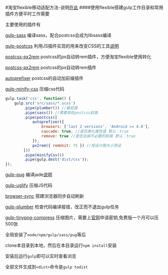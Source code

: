 #淘宝flexible移动适配方法-说明[在此](https://github.com/amfe/article/issues/17)
####使用flexible搭建gulp工作目录和常用插件方便平时工作需要

主要使用的插件有

[gulp-sass](https://www.npmjs.com/package/gulp-sass) 编译sass，配合postcss会成为libsass编译

[gulp-postcss](https://www.npmjs.com/package/gulp-postcss) 利用JS插件实现的用来改变CSS的工具[说明](http://aotu.io/notes/2015/10/13/start-postcss/)

[postcss-px2rem](https://www.npmjs.com/package/postcss-px2rem) postcss的px自动转rem插件，方便淘宝flexible使用转化

[postcss-px2rem](https://www.npmjs.com/package/postcss-px2rem) postcss的px自动转rem插件

[autoprefixer](https://www.npmjs.com/package/autoprefixer) postcss的自动加前缀插件

[gulp-minify-css](https://www.npmjs.com/package/gulp-minify-css) 压缩css代码

``` javascript
gulp.task('css', function() {
    gulp.src('src/sass/*.scss')
        .pipe(plumber()) //最前面
        .pipe(sass()) //需要放在postcss前面
        .pipe(postcss([
            autoprefixer({
                browsers: ['last 2 versions', 'Android >= 4.0'],
                cascade: true, //是否美化属性值 默认：true
                remove: true //是否去掉不必要的前缀 默认：true
            }),
            px2rem({ remUnit: 75 }) //视设计图大小而设
        ]))
        .pipe(minifyCss())
        .pipe(gulp.dest('dist/css'));
});
```

[gulp-pug](https://www.npmjs.com/package/gulp-pug) 编译jade[说明](https://github.com/pugjs/pug)

[gulp-uglify](https://www.npmjs.com/package/gulp-uglify) 压缩JS代码

[browser-sync](https://www.npmjs.com/package/browser-sync) 搭建浏览器同步自动刷新

[gulp-plumber](https://www.npmjs.com/package/gulp-plumber) 检查代码编译报错，改正而不退出gulp任务

[gulp-tinypng-compress](https://www.npmjs.com/package/gulp-minify-css) 压缩图片，需要上[官网](https://tinypng.com/)申请密钥,免费版一个月可以压500张



全局安装了`node/npm/gulp/sass/pug`等后

clone本目录到本地，然后在本目录运行`npm install`安装

安装后运行`gulp`即可以实时查看浏览

全部文件生成到`<dist>`命令是`gulp todist`

